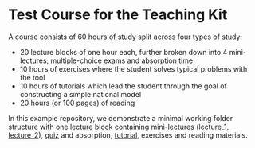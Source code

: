 # Test Course for the Teaching Kit

A course consists of 60 hours of study split across four types of study:
- 20 lecture blocks of one hour each, further broken down into 4 mini-lectures, multiple-choice exams and absorption time
- 10 hours of exercises where the student solves typical problems with the tool
- 10 hours of tutorials which lead the student through the goal of constructing a simple national model
- 20 hours (or 100 pages) of reading

In this example repository, we demonstrate a minimal working folder structure with one [lecture block](./block_1/) containing mini-lectures ([lecture_1](./block_1/lecture_1.md),
[lecture_2](./block_1/lecture_2.md)), [quiz](/block_1/quiz_1.md) and absorption, [tutorial](./tutorial.md), exercises and reading materials.